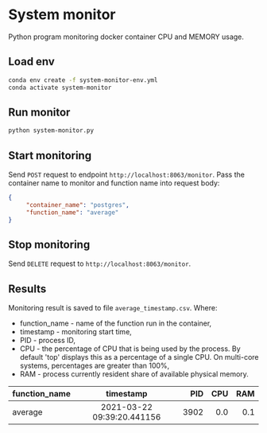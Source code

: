 # System monitor

Python program monitoring docker container CPU and MEMORY usage.

## Load env

```bash
conda env create -f system-monitor-env.yml
conda activate system-monitor
```

## Run monitor

```bash
python system-monitor.py
```

## Start monitoring
Send ```POST``` request to endpoint ```http://localhost:8063/monitor```. Pass the container name to monitor and function name into request body:
```json
{
     "container_name": "postgres",
     "function_name": "average"
}
```

## Stop monitoring
Send ```DELETE``` request to ```http://localhost:8063/monitor```. 


## Results
Monitoring result is saved to file ```average_timestamp.csv```.
Where: 
* function_name - name of the function run in the container,
* timestamp - monitoring start time,
* PID - process ID,
* CPU - the percentage of CPU that is being used by the process. By default 'top' displays this as a percentage of a single CPU. On multi-core systems, percentages are greater than 100%,
* RAM - process currently resident share of available physical memory.

| function_name   | timestamp                  | PID   | CPU  | RAM  |
| --------------- |:--------------------------:| -----:| ----:|-----:|
| average         | 2021-03-22 09:39:20.441156 | 3902  | 0.0  | 0.1  |